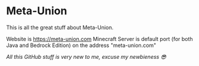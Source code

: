 ﻿# Meta-Union

This is all the great stuff about Meta-Union.

Website is https://meta-union.com
Minecraft Server is default port (for both Java and Bedrock Edition) on the address "meta-union.com"

*All this GitHub stuff is very new to me, excuse my newbieness 😎*
